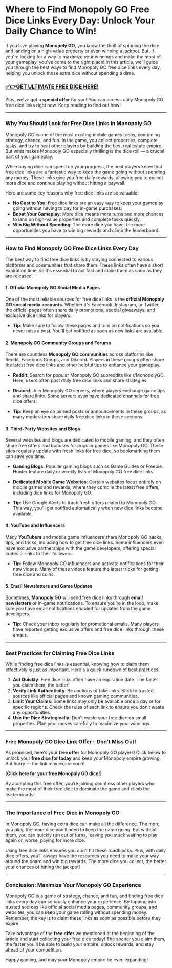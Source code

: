 # Where to Find Monopoly GO Free Dice Links Every Day: Unlock Your Daily Chance to Win!

If you love playing **Monopoly GO**, you know the thrill of spinning the dice and landing on a high-value property or even winning a jackpot. But, if you're looking for a way to maximize your winnings and make the most of your gameplay, you've come to the right place! In this article, we’ll guide you through the best ways to find Monopoly GO free dice links every day, helping you unlock those extra dice without spending a dime.

### [✅👉GET ULTIMATE FREE DICE HERE!](https://freeforyou.xyz/monopoly/go/)

Plus, we’ve got a **special offer** for you! You can access daily Monopoly GO free dice links right now. Keep reading to find out how!

---

### Why You Should Look for Free Dice Links in Monopoly GO

Monopoly GO is one of the most exciting mobile games today, combining strategy, chance, and fun. In the game, you collect properties, complete tasks, and try to beat other players by building the best real estate empire. But what makes Monopoly GO especially thrilling is the dice roll — a crucial part of your gameplay.

While buying dice can speed up your progress, the best players know that free dice links are a fantastic way to keep the game going without spending any money. These links give you free daily rewards, allowing you to collect more dice and continue playing without hitting a paywall.

Here are some key reasons why free dice links are so valuable:

- **No Cost to You**: Free dice links are an easy way to keep your gameplay going without having to pay for in-game purchases.
- **Boost Your Gameplay**: More dice means more turns and more chances to land on high-value properties and complete tasks quickly.
- **Win Big Without Spending**: The more dice you have, the more opportunities you have to win big rewards and climb the leaderboard.

---

### How to Find Monopoly GO Free Dice Links Every Day

The best way to find free dice links is by staying connected to various platforms and communities that share them. These links often have a short expiration time, so it's essential to act fast and claim them as soon as they are released.

#### 1. **Official Monopoly GO Social Media Pages**
One of the most reliable sources for free dice links is the **official Monopoly GO social media accounts**. Whether it's Facebook, Instagram, or Twitter, the official pages often share daily promotions, special giveaways, and exclusive dice links for players.

- **Tip**: Make sure to follow these pages and turn on notifications so you never miss a post. You'll get notified as soon as new links are available.

#### 2. **Monopoly GO Community Groups and Forums**
There are countless **Monopoly GO communities** across platforms like Reddit, Facebook Groups, and Discord. Players in these groups often share the latest free dice links and other helpful tips to enhance your gameplay.

- **Reddit**: Search for popular Monopoly GO subreddits like r/MonopolyGO. Here, users often post daily free dice links and share strategies.
- **Discord**: Join Monopoly GO servers, where players exchange game tips and share links. Some servers even have dedicated channels for free dice offers.

- **Tip**: Keep an eye on pinned posts or announcements in these groups, as many moderators share daily free dice links in these sections.

#### 3. **Third-Party Websites and Blogs**
Several websites and blogs are dedicated to mobile gaming, and they often share free offers and bonuses for popular games like Monopoly GO. These sites regularly update with fresh links for free dice, so bookmarking them can save you time.

- **Gaming Blogs**: Popular gaming blogs such as Game Guides or Freebie Hunter feature daily or weekly lists of Monopoly GO free dice links.
- **Dedicated Mobile Game Websites**: Certain websites focus entirely on mobile games and rewards, where they compile the latest free offers, including dice links for Monopoly GO.

- **Tip**: Use Google Alerts to track fresh offers related to Monopoly GO. This way, you’ll get notified automatically when new dice links become available.

#### 4. **YouTube and Influencers**
Many **YouTubers** and mobile game influencers share Monopoly GO hacks, tips, and tricks, including how to get free dice links. Some influencers even have exclusive partnerships with the game developers, offering special codes or links to their followers.

- **Tip**: Follow Monopoly GO influencers and activate notifications for their new videos. Many of these videos feature the latest tricks for getting free dice and coins.

#### 5. **Email Newsletters and Game Updates**
Sometimes, **Monopoly GO** will send free dice links through **email newsletters** or in-game notifications. To ensure you’re in the loop, make sure you have email notifications enabled for updates from the game developers.

- **Tip**: Check your inbox regularly for promotional emails. Many players have reported getting exclusive offers and free dice links through these emails.

---

### Best Practices for Claiming Free Dice Links

While finding free dice links is essential, knowing how to claim them effectively is just as important. Here's a quick rundown of best practices:

1. **Act Quickly**: Free dice links often have an expiration date. The faster you claim them, the better!
2. **Verify Link Authenticity**: Be cautious of fake links. Stick to trusted sources like official pages and known gaming communities.
3. **Limit Your Claims**: Some links may only be available once a day or for specific regions. Check the rules of each link to ensure you don’t waste any opportunities.
4. **Use the Dice Strategically**: Don’t waste your free dice on small properties. Plan your moves carefully to maximize your winnings.

---

### Free Monopoly GO Dice Link Offer – Don’t Miss Out!

As promised, here’s your **free offer** for Monopoly GO players! Click below to unlock your **free dice for today** and keep your Monopoly empire growing. But hurry — the link may expire soon!

[**Click here for your free Monopoly GO dice!**]

By accepting this free offer, you’re joining countless other players who make the most of their free dice to dominate the game and climb the leaderboards!

---

### The Importance of Free Dice in Monopoly GO

In Monopoly GO, having extra dice can make all the difference. The more you play, the more dice you’ll need to keep the game going. But without them, you can quickly run out of turns, leaving you stuck waiting to play again or, worse, paying for more dice. 

Using free dice links ensures you don’t hit these roadblocks. Plus, with daily dice offers, you’ll always have the resources you need to make your way around the board and win big rewards. The more dice you collect, the better your chances of hitting the jackpot!

---

### Conclusion: Maximize Your Monopoly GO Experience

Monopoly GO is a game of strategy, chance, and fun, and finding free dice links every day can seriously enhance your experience. By tapping into trusted sources like official social media pages, community groups, and websites, you can keep your game rolling without spending money. Remember, the key is to claim these links as soon as possible before they expire.

Take advantage of the **free offer** we mentioned at the beginning of the article and start collecting your free dice today! The sooner you claim them, the faster you’ll be able to build your empire, unlock rewards, and stay ahead of your competition.

Happy gaming, and may your Monopoly empire be ever-expanding!
